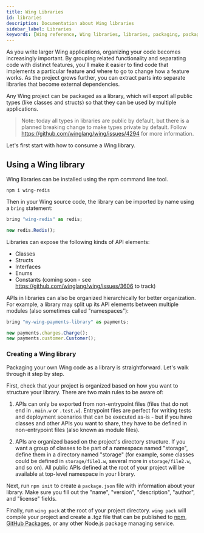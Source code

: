 ```yaml
---
title: Wing Libraries
id: libraries
description: Documentation about Wing libraries
sidebar_label: Libraries
keywords: [Wing reference, Wing libraries, libraries, packaging, packages]
---
```


As you write larger Wing applications, organizing your code becomes increasingly important.
By grouping related functionality and separating code with distinct features, you'll make it easier to find code that implements a particular feature and where to go to change how a feature works.
As the project grows further, you can extract parts into separate libraries that become external dependencies. 

Any Wing project can be packaged as a library, which will export all public types (like classes and structs) so that they can be used by multiple applications.

> Note: today all types in libraries are public by default, but there is a planned breaking change to make types private by default. Follow <https://github.com/winglang/wing/issues/4294> for more information.

Let's first start with how to consume a Wing library.

## Using a Wing library

Wing libraries can be installed using the npm command line tool.

```
npm i wing-redis
```

Then in your Wing source code, the library can be imported by name using a `bring` statement:

```js
bring "wing-redis" as redis;

new redis.Redis();
```

Libraries can expose the following kinds of API elements:

- Classes
- Structs
- Interfaces
- Enums
- Constants (coming soon - see https://github.com/winglang/wing/issues/3606 to track)

APIs in libraries can also be organized hierarchically for better organization.
For example, a library may split up its API elements between multiple modules (also sometimes called "namespaces"):

```js
bring "my-wing-payments-library" as payments;

new payments.charges.Charge();
new payments.customer.Customer();
```

### Creating a Wing library

Packaging your own Wing code as a library is straightforward.
Let's walk through it step by step.

First, check that your project is organized based on how you want to structure your library.
There are two main rules to be aware of:

1. APIs can only be exported from non-entrypoint files (files that do not end in `.main.w` or `.test.w`).
   Entrypoint files are perfect for writing tests and deployment scenarios that can be executed as-is - but if you have classes and other APIs you want to share, they have to be defined in non-entrypoint files (also known as module files).

2. APIs are organized based on the project's directory structure.
   If you want a group of classes to be part of a namespace named "storage", define them in a directory named "storage" (for example, some classes could be defined in `storage/file1.w`, several more in `storage/file2.w`, and so on).
   All public APIs defined at the root of your project will be available at top-level namespace in your library.

Next, run `npm init` to create a `package.json` file with information about your library.
Make sure you fill out the "name", "version", "description", "author", and "license" fields.

Finally, run `wing pack` at the root of your project directory.
`wing pack` will compile your project and create a .tgz file that can be published to [npm](https://www.npmjs.com/), [GitHub Packages](https://github.com/features/packages), or any other Node.js package managing service.
